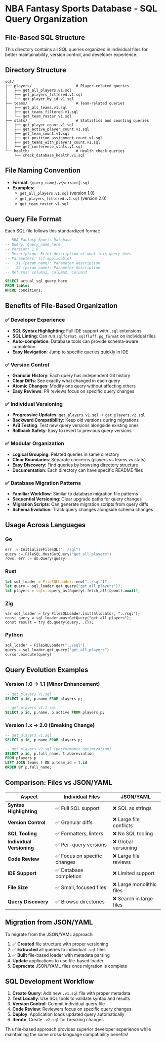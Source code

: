 # NBA Fantasy Sports Database - SQL Query Organization

## File-Based SQL Structure

This directory contains all SQL queries organized in individual files for better maintainability, version control, and developer experience.

## Directory Structure

```
sql/
├── players/                    # Player-related queries
│   ├── get_all_players.v1.sql
│   ├── get_players_filtered.v1.sql
│   └── get_player_by_id.v1.sql
├── teams/                      # Team-related queries
│   ├── get_all_teams.v1.sql
│   ├── get_teams_filtered.v1.sql
│   └── get_team_roster.v1.sql
├── stats/                      # Statistics and counting queries
│   ├── get_player_count.v1.sql
│   ├── get_active_player_count.v1.sql
│   ├── get_team_count.v1.sql
│   ├── get_position_assignment_count.v1.sql
│   ├── get_teams_with_players_count.v1.sql
│   └── get_conference_stats.v1.sql
└── health/                     # Health check queries
    └── check_database_health.v1.sql
```

## File Naming Convention

- **Format**: `{query_name}.v{version}.sql`
- **Examples**: 
  - `get_all_players.v1.sql` (version 1.0)
  - `get_players_filtered.v2.sql` (version 2.0)
  - `get_team_roster.v1.sql`

## Query File Format

Each SQL file follows this standardized format:

```sql
-- NBA Fantasy Sports Database
-- Query: query_name_here
-- Version: 1.0
-- Description: Brief description of what this query does
-- Parameters: (if applicable)
--   $1 (param_name): Parameter description
--   $2 (param_name): Parameter description  
-- Returns: column1, column2, column3

SELECT actual_sql_query_here
FROM tables
WHERE conditions;
```

## Benefits of File-Based Organization

### ✅ Developer Experience
- **SQL Syntax Highlighting**: Full IDE support with `.sql` extensions
- **SQL Linting**: Can run `sqlformat`, `sqlfluff`, `pg_format` on individual files
- **Auto-completion**: Database tools can provide schema-aware completion
- **Easy Navigation**: Jump to specific queries quickly in IDE

### ✅ Version Control
- **Granular History**: Each query has independent Git history
- **Clear Diffs**: See exactly what changed in each query
- **Atomic Changes**: Modify one query without affecting others
- **Easy Reviews**: PR reviews focus on specific query changes

### ✅ Individual Versioning
- **Progressive Updates**: `get_players.v1.sql` → `get_players.v2.sql`
- **Backward Compatibility**: Keep old versions during migrations
- **A/B Testing**: Test new query versions alongside existing ones
- **Rollback Safety**: Easy to revert to previous query versions

### ✅ Modular Organization
- **Logical Grouping**: Related queries in same directory
- **Clear Boundaries**: Separate concerns (players vs teams vs stats)
- **Easy Discovery**: Find queries by browsing directory structure
- **Documentation**: Each directory can have specific README files

### ✅ Database Migration Patterns
- **Familiar Workflow**: Similar to database migration file patterns
- **Sequential Versioning**: Clear upgrade paths for query changes
- **Migration Scripts**: Can generate migration scripts from query diffs
- **Schema Evolution**: Track query changes alongside schema changes

## Usage Across Languages

### Go
```go
err := InitializeFileSQL("../sql")
query := FileSQL.MustGetQuery("get_all_players")
rows, err := db.Query(query)
```

### Rust
```rust
let sql_loader = FileSQLLoader::new("../sql")?;
let query = sql_loader.get_query("get_all_players")?;
let players = sqlx::query_as(&query).fetch_all(&pool).await?;
```

### Zig
```zig
var sql_loader = try FileSQLLoader.init(allocator, "../sql");
const query = sql_loader.mustGetQuery("get_all_players");
const result = try db.query(query, .{});
```

### Python
```python
sql_loader = FileSQLLoader("../sql")
query = sql_loader.get_query("get_all_players")
cursor.execute(query)
```

## Query Evolution Examples

### Version 1.0 → 1.1 (Minor Enhancement)
```sql
-- get_players.v1.sql
SELECT p.id, p.name FROM players p;

-- get_players.v1.1.sql  
SELECT p.id, p.name, p.active FROM players p;
```

### Version 1.x → 2.0 (Breaking Change)
```sql
-- get_players.v1.sql
SELECT p.id, p.name FROM players p;

-- get_players.v2.sql (performance optimization)
SELECT p.id, p.full_name, t.abbreviation 
FROM players p 
LEFT JOIN teams t ON p.team_id = t.id
ORDER BY p.full_name;
```

## Comparison: Files vs JSON/YAML

| Aspect | Individual Files | JSON/YAML |
|--------|-----------------|------------|
| **Syntax Highlighting** | ✅ Full SQL support | ❌ SQL as strings |
| **Version Control** | ✅ Granular diffs | ❌ Large file conflicts |
| **SQL Tooling** | ✅ Formatters, linters | ❌ No SQL tooling |
| **Individual Versioning** | ✅ Per-query versions | ❌ Global versioning |
| **Code Review** | ✅ Focus on specific changes | ❌ Large file reviews |
| **IDE Support** | ✅ Database completion | ❌ Limited support |
| **File Size** | ✅ Small, focused files | ❌ Large monolithic files |
| **Query Discovery** | ✅ Browse directories | ❌ Search in large files |

## Migration from JSON/YAML

To migrate from the JSON/YAML approach:

1. ✅ **Created** file structure with proper versioning
2. ✅ **Extracted** all queries to individual `.sql` files  
3. ✅ **Built** file-based loader with metadata parsing
4. **Update** applications to use file-based loader
5. **Deprecate** JSON/YAML files once migration is complete

## SQL Development Workflow

1. **Create Query**: Add new `.v1.sql` file with proper metadata
2. **Test Locally**: Use SQL tools to validate syntax and results
3. **Version Control**: Commit individual query file
4. **Code Review**: Reviewers focus on specific query changes
5. **Deploy**: Application loads updated query automatically
6. **Iterate**: Create `.v2.sql` for breaking changes

This file-based approach provides superior developer experience while maintaining the same cross-language compatibility benefits!